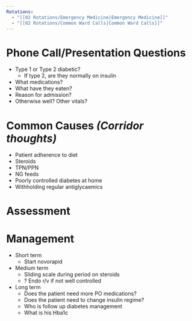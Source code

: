 ```yaml
---
Rotations:
  - "[[02 Rotations/Emergency Medicine|Emergency Medicine]]"
  - "[[02 Rotations/Common Ward Calls|Common Ward Calls]]"
---
```

# Phone Call/Presentation Questions
- Type 1 or Type 2 diabetic?
	- If type 2, are they normally on insulin
- What medications?
- What have they eaten?
- Reason for admission?
- Otherwise well? Other vitals?
# Common Causes *(Corridor thoughts)*
- Patient adherence to diet
- Steroids
- TPN/PPN
- NG feeds
- Poorly controlled diabetes at home
- Withholding regular antiglycaemics
# Assessment
# Management
- Short term
	- Start novorapid
- Medium term
	- Sliding scale during period on steroids
	- ? Endo r/v if not well controlled
- Long term
	- Does the patient need more PO medications?
	- Does the patient need to change insulin regime?
	- Who is follow up diabetes management
	- What is his Hba1c